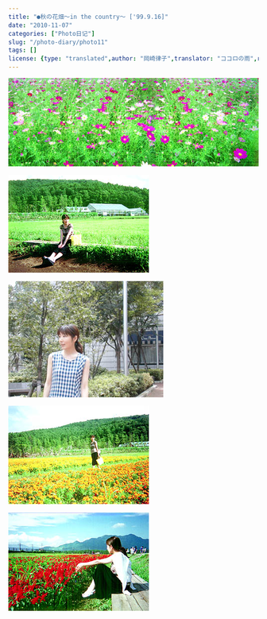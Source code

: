 ```yaml
---
title: "●秋の花畑～in the country～ ['99.9.16]"
date: "2010-11-07"
categories: ["Photo日记"]
slug: "/photo-diary/photo11"
tags: []
license: {type: "translated",author: "岡崎律子",translator: "ココロの雨",reproduced-url: "http://www.ne.jp/asahi/okazaki/book/photo/photo11.html",reproduced-website: "岡崎律子Book"}
---
```


![](./images/No-2b.jpg "No-2b")  

  
![](./images/No-3.jpg "No-3")  

  
![](./images/No-4.jpg "No-4")  

  
![](./images/No-5.jpg "No-5")  

  
![](./images/No-6.jpg "No-6")
